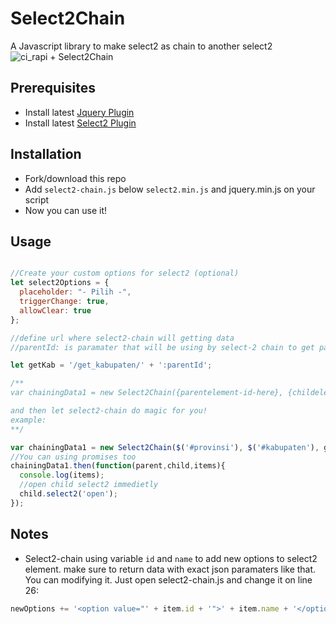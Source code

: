# Select2Chain

A Javascript library to make select2 as chain to another select2
![ci_rapi + Select2Chain](https://s3.gifyu.com/images/ci_rapi2.gif)

## Prerequisites

- Install latest [Jquery Plugin](https://jquery.com)
- Install latest [Select2 Plugin](https://select2.org/)

## Installation

- Fork/download this repo
- Add ``select2-chain.js`` below ``select2.min.js`` and jquery.min.js on your script
- Now you can use it!

## Usage

```javascript

//Create your custom options for select2 (optional)
let select2Options = {
  placeholder: "- Pilih -",
  triggerChange: true,
  allowClear: true
};

//define url where select2-chain will getting data
//parentId: is paramater that will be using by select-2 chain to get parent id value (selected item). DON'T CHANGE THIS NAME.

let getKab = '/get_kabupaten/' + ':parentId';

/**
var chainingData1 = new Select2Chain({parentelement-id-here}, {childelement-id-here}, {url-here}, {select2-options-here});

and then let select2-chain do magic for you!
example:
**/

var chainingData1 = new Select2Chain($('#provinsi'), $('#kabupaten'), getKab, select2Options);
//You can using promises too
chainingData1.then(function(parent,child,items){
  console.log(items);
  //open child select2 immedietly
  child.select2('open');
});
```

## Notes

- Select2-chain using variable ``id`` and ``name`` to add new options to select2 element. make sure to  return data with exact  json paramaters like that. You can modifying it. Just open select2-chain.js and change it on line 26:

```javascript
newOptions += '<option value="' + item.id + '">' + item.name + '</option>';
```
